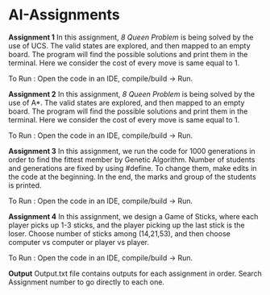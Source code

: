 # AI-Assignments

**Assignment 1** 
In this assignment, *8 Queen Problem* is being solved by the use of UCS. The valid states are explored, and then mapped to an empty board.
The program will find the possible solutions and print them in the terminal. Here we consider the cost of every move is same equal to 1.

To Run : Open the code in an IDE,  compile/build -> Run.

**Assignment 2**
In this assignment, *8 Queen Problem* is being solved by the use of A*. The valid states are explored, and then mapped to an empty board.
The program will find the possible solutions and print them in the terminal. Here we consider the cost of every move is same equal to 1.

To Run : Open the code in an IDE,  compile/build -> Run.

**Assignment 3**
In this assignment, we run the code for 1000 generations in order to find the fittest member by Genetic Algorithm. Number of students and generations
are fixed by using #define. To change them, make edits in the code at the beginning. In the end, the marks and group of the students is printed.

To Run : Open the code in an IDE,  compile/build -> Run.

**Assignment 4**
In this assignment, we design a Game of Sticks, where each player picks up 1-3 sticks, and the player picking up the last stick is the loser. Choose number of sticks
among (14,21,53), and then choose computer vs computer or player vs player.

To Run : Open the code in an IDE,  compile/build -> Run.

**Output**
Output.txt file contains outputs for each assignment in order. Search Assignment number to go directly to each one.
